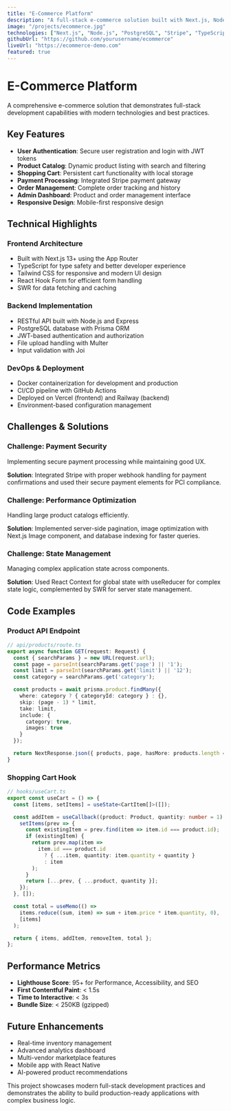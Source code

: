 ```yaml
---
title: "E-Commerce Platform"
description: "A full-stack e-commerce solution built with Next.js, Node.js, and PostgreSQL. Features include user authentication, payment processing, order management, and admin dashboard."
image: "/projects/ecommerce.jpg"
technologies: ["Next.js", "Node.js", "PostgreSQL", "Stripe", "TypeScript"]
githubUrl: "https://github.com/yourusername/ecommerce"
liveUrl: "https://ecommerce-demo.com"
featured: true
---
```


# E-Commerce Platform

A comprehensive e-commerce solution that demonstrates full-stack development capabilities with modern technologies and best practices.

## Key Features

- **User Authentication**: Secure user registration and login with JWT tokens
- **Product Catalog**: Dynamic product listing with search and filtering
- **Shopping Cart**: Persistent cart functionality with local storage
- **Payment Processing**: Integrated Stripe payment gateway
- **Order Management**: Complete order tracking and history
- **Admin Dashboard**: Product and order management interface
- **Responsive Design**: Mobile-first responsive design

## Technical Highlights

### Frontend Architecture
- Built with Next.js 13+ using the App Router
- TypeScript for type safety and better developer experience
- Tailwind CSS for responsive and modern UI design
- React Hook Form for efficient form handling
- SWR for data fetching and caching

### Backend Implementation
- RESTful API built with Node.js and Express
- PostgreSQL database with Prisma ORM
- JWT-based authentication and authorization
- File upload handling with Multer
- Input validation with Joi

### DevOps & Deployment
- Docker containerization for development and production
- CI/CD pipeline with GitHub Actions
- Deployed on Vercel (frontend) and Railway (backend)
- Environment-based configuration management

## Challenges & Solutions

### Challenge: Payment Security
Implementing secure payment processing while maintaining good UX.

**Solution**: Integrated Stripe with proper webhook handling for payment confirmations and used their secure payment elements for PCI compliance.

### Challenge: Performance Optimization
Handling large product catalogs efficiently.

**Solution**: Implemented server-side pagination, image optimization with Next.js Image component, and database indexing for faster queries.

### Challenge: State Management
Managing complex application state across components.

**Solution**: Used React Context for global state with useReducer for complex state logic, complemented by SWR for server state management.

## Code Examples

### Product API Endpoint
```typescript
// api/products/route.ts
export async function GET(request: Request) {
  const { searchParams } = new URL(request.url);
  const page = parseInt(searchParams.get('page') || '1');
  const limit = parseInt(searchParams.get('limit') || '12');
  const category = searchParams.get('category');

  const products = await prisma.product.findMany({
    where: category ? { categoryId: category } : {},
    skip: (page - 1) * limit,
    take: limit,
    include: {
      category: true,
      images: true
    }
  });

  return NextResponse.json({ products, page, hasMore: products.length === limit });
}
```

### Shopping Cart Hook
```typescript
// hooks/useCart.ts
export const useCart = () => {
  const [items, setItems] = useState<CartItem[]>([]);

  const addItem = useCallback((product: Product, quantity: number = 1) => {
    setItems(prev => {
      const existingItem = prev.find(item => item.id === product.id);
      if (existingItem) {
        return prev.map(item =>
          item.id === product.id
            ? { ...item, quantity: item.quantity + quantity }
            : item
        );
      }
      return [...prev, { ...product, quantity }];
    });
  }, []);

  const total = useMemo(() =>
    items.reduce((sum, item) => sum + item.price * item.quantity, 0),
    [items]
  );

  return { items, addItem, removeItem, total };
};
```

## Performance Metrics

- **Lighthouse Score**: 95+ for Performance, Accessibility, and SEO
- **First Contentful Paint**: < 1.5s
- **Time to Interactive**: < 3s
- **Bundle Size**: < 250KB (gzipped)

## Future Enhancements

- Real-time inventory management
- Advanced analytics dashboard
- Multi-vendor marketplace features
- Mobile app with React Native
- AI-powered product recommendations

This project showcases modern full-stack development practices and demonstrates the ability to build production-ready applications with complex business logic.
